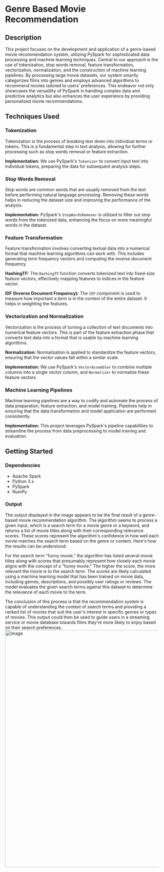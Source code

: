 # Genre Based Movie Recommendation

## Description

This project focuses on the development and application of a genre-based movie recommendation system, utilizing PySpark for sophisticated data processing and machine learning techniques. Central to our approach is the use of tokenization, stop words removal, feature transformation, vectorization, normalization, and the construction of machine learning pipelines. By processing large movie datasets, our system smartly categorizes films into genres and employs advanced algorithms to recommend movies tailored to users' preferences. This endeavor not only showcases the versatility of PySpark in handling complex data and predictive analytics but also enhances the user experience by providing personalized movie recommendations.

## Techniques Used

### Tokenization

Tokenization is the process of breaking text down into individual terms or tokens. This is a fundamental step in text analysis, allowing for further processing such as stop words removal or feature extraction.

**Implementation:**
We use PySpark's `Tokenizer` to convert input text into individual tokens, preparing the data for subsequent analysis steps.

### Stop Words Removal

Stop words are common words that are usually removed from the text before performing natural language processing. Removing these words helps in reducing the dataset size and improving the performance of the analysis.

**Implementation:**
PySpark's `StopWordsRemover` is utilized to filter out stop words from the tokenized data, enhancing the focus on more meaningful words in the dataset.

### Feature Transformation

Feature transformation involves converting textual data into a numerical format that machine learning algorithms can work with. This includes generating term frequency vectors and computing the inverse document frequency.

**HashingTF:**
The `HashingTF` function converts tokenized text into fixed-size feature vectors, effectively mapping features to indices in the feature vector.

**IDF (Inverse Document Frequency):**
The `IDF` component is used to measure how important a term is in the context of the entire dataset. It helps in weighting the features.

### Vectorization and Normalization

Vectorization is the process of turning a collection of text documents into numerical feature vectors. This is part of the feature extraction phase that converts text data into a format that is usable by machine learning algorithms.

**Normalization:**
Normalization is applied to standardize the feature vectors, ensuring that the vector values fall within a similar scale.

**Implementation:**
We use PySpark's `VectorAssembler` to combine multiple columns into a single vector column, and `Normalizer` to normalize these feature vectors.

### Machine Learning Pipelines

Machine learning pipelines are a way to codify and automate the process of data preparation, feature extraction, and model training. Pipelines help in ensuring that the data transformation and model application are performed consistently.

**Implementation:**
This project leverages PySpark's pipeline capabilities to streamline the process from data preprocessing to model training and evaluation.

## Getting Started

### Dependencies

- Apache Spark
- Python 3.x
- PySpark
- NumPy

### Output
The output displayed in the image appears to be the final result of a genre-based movie recommendation algorithm. The algorithm seems to process a given input, which is a search term for a movie genre or a keyword, and returns a list of movie titles along with their corresponding relevance scores. These scores represent the algorithm's confidence in how well each movie matches the search term based on the genre or content.
Here's how the results can be understood:

For the search term "funny movie," the algorithm has listed several movie titles along with scores that presumably represent how closely each movie aligns with the concept of a "funny movie." The higher the score, the more relevant the movie is to the search term.
The scores are likely calculated using a machine learning model that has been trained on movie data, including genres, descriptions, and possibly user ratings or reviews. The model evaluates the given search terms against this dataset to determine the relevance of each movie to the term.

The conclusion of this process is that the recommendation system is capable of understanding the context of search terms and providing a ranked list of movies that suit the user's interest in specific genres or types of movies. This output could then be used to guide users in a streaming service or movie database towards films they're more likely to enjoy based on their search preferences.
<img width="775" alt="image" src="https://github.com/nishan2293/PySparkKMeansImageCompression/assets/157925518/11645c71-8779-4dc5-9a2c-ee67678264c8">
